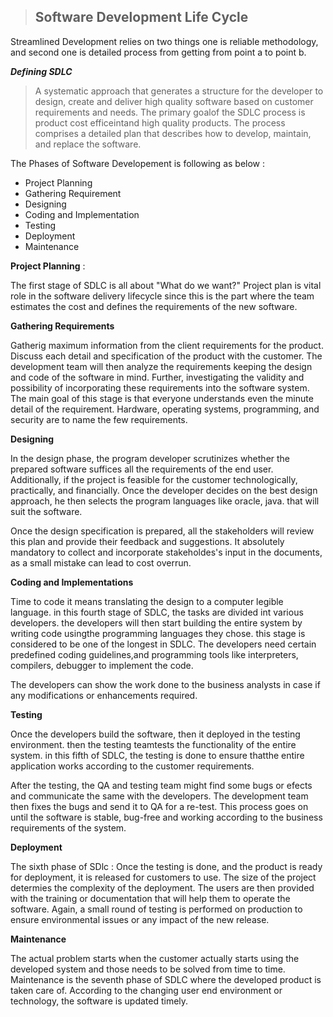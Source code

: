 >## **Software Development Life Cycle**
 
  Streamlined Development relies on two things one is reliable methodology, and second one is detailed process from getting from point a to point b.


**_Defining SDLC_**

>A systematic approach that generates a structure for the developer to design, create and deliver high quality software based on customer requirements and needs. The primary goalof the SDLC process is product cost efficeintand high quality products. The process comprises a detailed plan that describes how to develop, maintain, and replace the software.

The Phases of Software Developement is following as below :
* Project Planning
* Gathering Requirement
* Designing
* Coding and Implementation
* Testing
* Deployment
* Maintenance

**Project Planning** :

The first stage of SDLC is all about "What do we want?" Project plan is vital role in the software delivery lifecycle since this is the part where the team estimates the cost and defines the requirements of the new software.

**Gathering Requirements**

Gatherig maximum information from the client requirements for the product. Discuss each detail and specification of the product with the customer. The development team will then analyze the requirements keeping the design and code of the software in mind. Further, investigating the validity and possibility of incorporating these requirements into the software system. The main goal of this stage is that everyone understands even the minute detail of the requirement. Hardware, operating systems, programming, and security are to name the few requirements.

**Designing**

In the design phase, the program developer scrutinizes whether the prepared software suffices all the requirements of the end user. Additionally, if the project is feasible for the customer technologically, practically, and financially. Once the developer decides on the best design approach, he then selects the program languages like oracle, java. that will suit the software.

Once the design specification is prepared, all the stakeholders will review this plan and provide their feedback and suggestions. It absolutely mandatory to collect and incorporate stakeholdes's input in the documents,  as a small mistake can lead to cost overrun.

**Coding and Implementations**

Time to code it means translating the design to a computer legible language. in this fourth stage of SDLC, the tasks are divided int various developers. the developers will then start building the entire system by writing code usingthe programming languages they chose.
this stage is considered to be one of the longest in SDLC. The developers need certain predefined coding guidelines,and programming tools like interpreters, compilers, debugger to implement the code.

The developers can show the work done to the business analysts in case if any modifications or enhancements required.

**Testing**

Once the developers build the software, then it deployed in the testing environment. then the testing teamtests the functionality of the entire system. in this fifth of SDLC, the testing is done to ensure thatthe entire application works according to the customer requirements.

After the testing, the QA and testing team might find some bugs or efects and communicate the same with the developers. The development team then fixes the bugs and send it to QA for a re-test. This process goes on until the software is stable, bug-free and working according to the business requirements of the system.

**Deployment**

The sixth phase of SDlc : Once the testing is done, and the product is ready for deployment, it is released for customers to use. The size of the project determies the complexity of the deployment. The users are then provided with the training or documentation that will help them to operate the software. Again, a small round of testing is performed on production to ensure environmental issues or any impact of the new release.

**Maintenance**

The actual problem starts when the customer actually starts using the developed system and those needs to be solved from time to time. Maintenance is the seventh phase of SDLC where the developed product is taken care of. According to the changing user end environment or technology, the software is updated timely.
